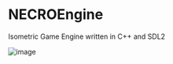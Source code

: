 # NECROEngine

Isometric Game Engine written in C++ and SDL2

![image](https://github.com/silvematt/NECROEngine/assets/20478938/9344d35d-e470-4707-9608-77ed7cec0293)


